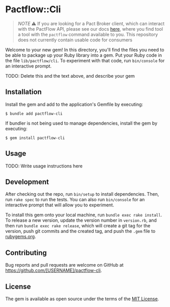 # Pactflow::Cli

>_NOTE_ ⚠️ If you are looking for a Pact Broker client, which can interact with the PactFlow API, please see our docs [here](https://docs.pact.io/pact_broker/client_cli), where you find tool a tool with the `pactflow` command available to you. This repository does not currently contain usable code for consumers

Welcome to your new gem! In this directory, you'll find the files you need to be able to package up your Ruby library into a gem. Put your Ruby code in the file `lib/pactflow/cli`. To experiment with that code, run `bin/console` for an interactive prompt.

TODO: Delete this and the text above, and describe your gem

## Installation

Install the gem and add to the application's Gemfile by executing:

    $ bundle add pactflow-cli

If bundler is not being used to manage dependencies, install the gem by executing:

    $ gem install pactflow-cli

## Usage

TODO: Write usage instructions here

## Development

After checking out the repo, run `bin/setup` to install dependencies. Then, run `rake spec` to run the tests. You can also run `bin/console` for an interactive prompt that will allow you to experiment.

To install this gem onto your local machine, run `bundle exec rake install`. To release a new version, update the version number in `version.rb`, and then run `bundle exec rake release`, which will create a git tag for the version, push git commits and the created tag, and push the `.gem` file to [rubygems.org](https://rubygems.org).

## Contributing

Bug reports and pull requests are welcome on GitHub at https://github.com/[USERNAME]/pactflow-cli.

## License

The gem is available as open source under the terms of the [MIT License](https://opensource.org/licenses/MIT).
